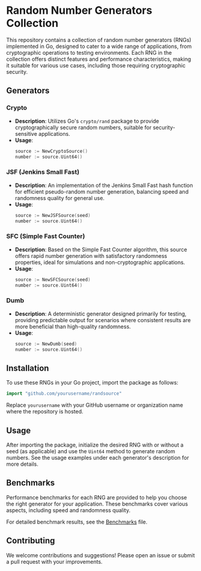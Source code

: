 # Random Number Generators Collection

This repository contains a collection of random number generators (RNGs) implemented in Go, designed to cater to a wide
range of applications, from cryptographic operations to testing environments. Each RNG in the collection offers distinct
features and performance characteristics, making it suitable for various use cases, including those requiring
cryptographic security.

## Generators

### Crypto

- **Description**: Utilizes Go's `crypto/rand` package to provide cryptographically secure random numbers, suitable for
  security-sensitive applications.
- **Usage**:
  ```go
  source := NewCryptoSource()
  number := source.Uint64()
  ```

### JSF (Jenkins Small Fast)

- **Description**: An implementation of the Jenkins Small Fast hash function for efficient pseudo-random number
  generation, balancing speed and randomness quality for general use.
- **Usage**:
  ```go
  source := NewJSFSource(seed)
  number := source.Uint64()
  ```

### SFC (Simple Fast Counter)

- **Description**: Based on the Simple Fast Counter algorithm, this source offers rapid number generation with
  satisfactory randomness properties, ideal for simulations and non-cryptographic applications.
- **Usage**:
  ```go
  source := NewSFCSource(seed)
  number := source.Uint64()
  ```

### Dumb

- **Description**: A deterministic generator designed primarily for testing, providing predictable output for scenarios
  where consistent results are more beneficial than high-quality randomness.
- **Usage**:
  ```go
  source := NewDumb(seed)
  number := source.Uint64()
  ```

## Installation

To use these RNGs in your Go project, import the package as follows:

```go
import "github.com/yourusername/randsource"
```

Replace `yourusername` with your GitHub username or organization name where the repository is hosted.

## Usage

After importing the package, initialize the desired RNG with or without a seed (as applicable) and use the `Uint64`
method to generate random numbers. See the usage examples under each generator's description for more details.

## Benchmarks

Performance benchmarks for each RNG are provided to help you choose the right generator for your application. These
benchmarks cover various aspects, including speed and randomness quality.

For detailed benchmark results, see
the [Benchmarks](https://github.com/brianvoe/gofakeit/blob/master/source/BENCHMARKS.md) file.

## Contributing

We welcome contributions and suggestions! Please open an issue or submit a pull request with your improvements.
